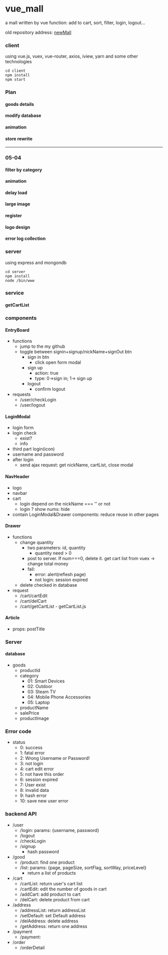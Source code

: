 # vue_mall
a mall written by vue
function: add to cart, sort, filter, login, logout...

old repository address: [newMall](https://github.com/leiger/newMall)

### client
using vue.js, vuex, vue-router, axios, iview, yarn and some other technologies
```
cd client
npm install
npm start
```

### Plan
#### goods details
#### modify database
#### animation
#### store rewrite
---
### 05-04
#### filter by category
#### animation
#### delay load
#### large image
#### register
#### logo design
#### error log collection

### server
using express and mongondb
```
cd server
npm install
node /bin/www
```
### service
#### getCartList

### components
#### EntryBoard
- functions 
  - jump to the my github
  - toggle between signin+signup/nickName+signOut btn
    - sign in btn
      - click open form modal
    - sign up
      - action: true
      - type: 0->sign in; 1-> sign up
    - logout
      - confirm logout
- requests
  - /user/checkLogin
  - /user/logout

#### LoginModal
- login form
- login check
  - exist?
  - info
- third part login(icon)
- username and password
- after login
  - send ajax request: get nickName, cartList, close modal

#### NavHeader
- logo
- navbar
- cart 
  - login depend on the nickName === '' or not 
  - login ? show nums: hide
- contain LoginModal&Drawer components: reduce reuse in other pages

#### Drawer
- functions
  - change quantity
    - two parameters: id, quantity
      - quantity need > 0
    - post to server. If num===0, delete it. get cart list from vuex -> change total money
    - fail: 
      - error: alert(reflesh page)
      - not login: session expired
  - delete checked in database
- request
  - /cart/cartEdit
  - /cart/delCart
  - /cart/getCartList - getCartList.js

#### Article
- props: postTitle

### Server
#### database
- goods
  - productId
  - category
    - 01: Smart Devices
    - 02: Outdoor
    - 03: Steam TV
    - 04: Mobile Phone Accessories
    - 05: Laptop
  - productName
  - salePrice
  - productImage

### Error code
- status
  - 0: success
  - 1: fatal error
  - 2: Wrong Username or Password!
  - 3: not login
  - 4: cart edit error
  - 5: not have this order
  - 6: session expired
  - 7: User exist
  - 8: invalid data
  - 9: hash error
  - 10: save new user error

### backend API
- /user
  - /login: params: {username, password}
  - /logout
  - /checkLogin
  - /signup
    - hash password
- /good
  - /product: find one product
  - /list: params: {page, pageSize, sortFlag, sortWay, priceLevel}
    - return a list of products
- /cart
  - /cartList: return user's cart list
  - /cartEdit: edit the number of goods in cart
  - /addCart: add product to cart
  - /delCart: delete product from cart
- /address
  - /addressList: return addressList
  - /setDefault: set Default address
  - /delAddress: delete address
  - /getAddress: return one address 
- /payment
  - /payment: 
- /order
  - /orderDetail
